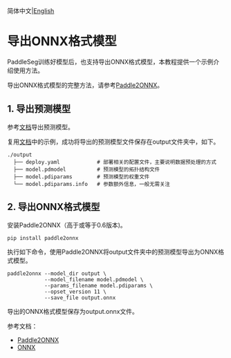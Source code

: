 简体中文|[English](model_export_onnx.md)
# 导出ONNX格式模型

PaddleSeg训练好模型后，也支持导出ONNX格式模型，本教程提供一个示例介绍使用方法。

导出ONNX格式模型的完整方法，请参考[Paddle2ONNX](https://github.com/PaddlePaddle/Paddle2ONNX)。

## 1. 导出预测模型

参考[文档](./model_export.md)导出预测模型。

复用[文档](./model_export.md)中的示例，成功将导出的预测模型文件保存在output文件夹中，如下。

```shell
./output
  ├── deploy.yaml            # 部署相关的配置文件，主要说明数据预处理的方式
  ├── model.pdmodel          # 预测模型的拓扑结构文件
  ├── model.pdiparams        # 预测模型的权重文件
  └── model.pdiparams.info   # 参数额外信息，一般无需关注
```

## 2. 导出ONNX格式模型

安装Paddle2ONNX（高于或等于0.6版本)。

```
pip install paddle2onnx
```

执行如下命令，使用Paddle2ONNX将output文件夹中的预测模型导出为ONNX格式模型。

```
paddle2onnx --model_dir output \
            --model_filename model.pdmodel \
            --params_filename model.pdiparams \
            --opset_version 11 \
            --save_file output.onnx
```

导出的ONNX格式模型保存为output.onnx文件。

参考文档：
* [Paddle2ONNX](https://github.com/PaddlePaddle/Paddle2ONNX)
* [ONNX](https://onnx.ai/)
